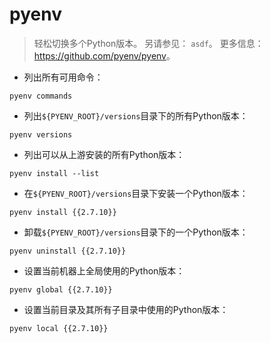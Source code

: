 # pyenv

> 轻松切换多个Python版本。
> 另请参见： `asdf`。
> 更多信息： <https://github.com/pyenv/pyenv>。

- 列出所有可用命令：

`pyenv commands`

- 列出`${PYENV_ROOT}/versions`目录下的所有Python版本：

`pyenv versions`

- 列出可以从上游安装的所有Python版本：

`pyenv install --list`

- 在`${PYENV_ROOT}/versions`目录下安装一个Python版本：

`pyenv install {{2.7.10}}`

- 卸载`${PYENV_ROOT}/versions`目录下的一个Python版本：

`pyenv uninstall {{2.7.10}}`

- 设置当前机器上全局使用的Python版本：

`pyenv global {{2.7.10}}`

- 设置当前目录及其所有子目录中使用的Python版本：

`pyenv local {{2.7.10}}`